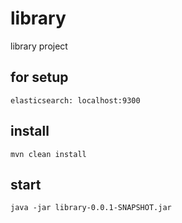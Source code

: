 # library
library project

## for setup
```
elasticsearch: localhost:9300
```

## install
```
mvn clean install
```

## start
```
java -jar library-0.0.1-SNAPSHOT.jar 
```
